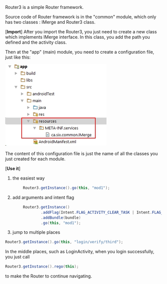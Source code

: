 Router3 is a simple Router framework. 

Source code of Router framework is in the "common" module, which only has two classes : IMerge and Router3 class.

[**Import**]
After you import the Router3, you just need to create a new class which implements IMerge interface. In this class, you add the path you defined and the activity class.

Then at the "app" (main) module, you need to create a configuration file, just like this:

![](./_image/2017-04-05-19-28-11.jpg)

The content of this configuration file is just the name of all the classes you just created for each module.

[**Use it**]
1. the easiest way
```java
        Router3.getInstance().go(this, "mod1");
```
    
2. add arguments and intent flag
```java
        Router3.getInstance()
                .addFlag(Intent.FLAG_ACTIVITY_CLEAR_TASK | Intent.FLAG_ACTIVITY_NEW_TASK)
                .addBundle(bundle)
                .go(this, "mod1");
```

3. jump to multiple places
```java
Router3.getInstance().go(this, "login/verify/third");
```

In the middle places, such as LoginActivity, when you login successfully, you just call 
```java
Router3.getInstance().rego(this);
```
to make the Router to continue navigating.

